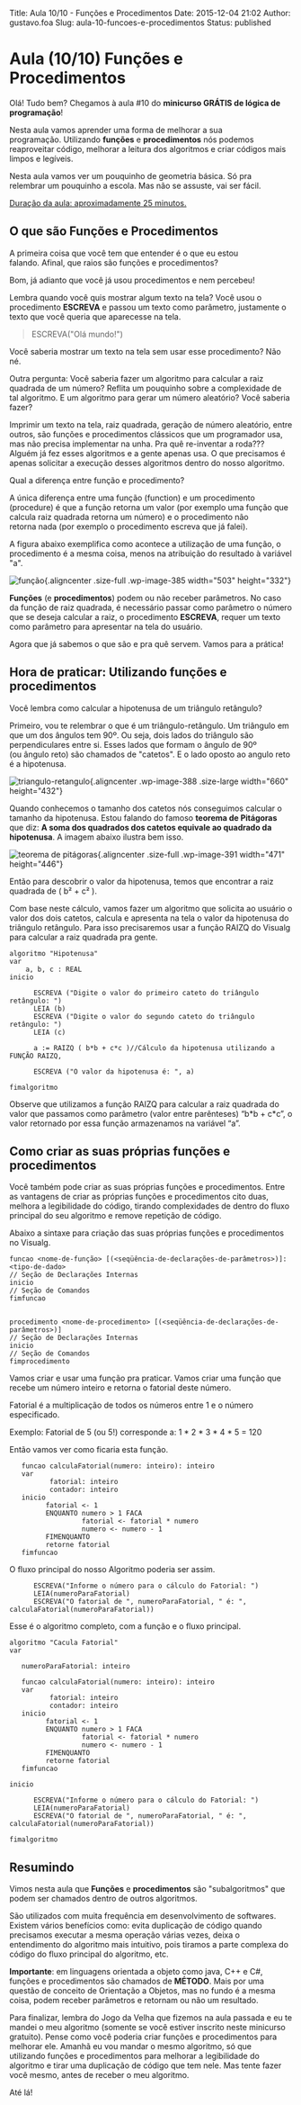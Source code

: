 Title: Aula 10/10 - Funções e Procedimentos
Date: 2015-12-04 21:02
Author: gustavo.foa
Slug: aula-10-funcoes-e-procedimentos
Status: published

Aula (10/10) Funções e Procedimentos
====================================

Olá! Tudo bem? Chegamos à aula \#10 do **minicurso GRÁTIS de lógica de
programação**!

Nesta aula vamos aprender uma forma de melhorar a sua
programação. Utilizando **funções** e **procedimentos** nós podemos
reaproveitar código, melhorar a leitura dos algoritmos e criar códigos
mais limpos e legíveis.

Nesta aula vamos ver um pouquinho de geometria básica. Só pra
relembrar um pouquinho a escola. Mas não se assuste, vai ser fácil.

<span style="text-decoration: underline;">Duração da
aula: aproximadamente 25 minutos.</span>

O que são Funções e Procedimentos
---------------------------------

A primeira coisa que você tem que entender é o que eu estou
falando. Afinal, que raios são funções e procedimentos?

Bom, já adianto que você já usou procedimentos e nem percebeu!

Lembra quando você quis mostrar algum texto na tela? Você usou o
procedimento **ESCREVA** e passou um texto como parâmetro, justamente o
texto que você queria que aparecesse na tela.

> ESCREVA("Olá mundo!")

Você saberia mostrar um texto na tela sem usar esse procedimento? Não
né.

Outra pergunta: Você saberia fazer um algoritmo para calcular a raiz
quadrada de um número? Reflita um pouquinho sobre a complexidade de tal
algoritmo. E um algoritmo para gerar um número aleatório? Você saberia
fazer?

Imprimir um texto na tela, raiz quadrada, geração de número aleatório,
entre outros, são funções e procedimentos clássicos que um
programador usa, mas não precisa implementar na unha. Pra quê
re-inventar a roda??? Alguém já fez esses algoritmos e a gente apenas
usa. O que precisamos é apenas solicitar a execução desses algoritmos
dentro do nosso algoritmo.

Qual a diferença entre função e procedimento?

A única diferença entre uma função (function) e um procedimento
(procedure) é que a função retorna um valor (por exemplo uma função que
calcula raiz quadrada retorna um número) e o procedimento não
retorna nada (por exemplo o procedimento escreva que já falei).

A figura abaixo exemplifica como acontece a utilização de uma função, o
procedimento é a mesma coisa, menos na atribuição do resultado à
variável "a".

![função](http://www.dicasdeprogramacao.com.br/minicurso-logica-de-programacao/wp-content/uploads/2015/12/função.png){.aligncenter
.size-full .wp-image-385 width="503" height="332"}

**Funções** (e **procedimentos**) podem ou não receber parâmetros. No
caso da função de raiz quadrada, é necessário passar como parâmetro o
número que se deseja calcular a raiz, o procedimento **ESCREVA**, requer
um texto como parâmetro para apresentar na tela do usuário.

Agora que já sabemos o que são e pra quê servem. Vamos para a prática!

Hora de praticar: Utilizando funções e procedimentos
----------------------------------------------------

Você lembra como calcular a hipotenusa de um triângulo retângulo?

Primeiro, vou te relembrar o que é um triângulo-retângulo. Um
triângulo em que um dos ângulos tem 90º. Ou seja, dois lados do
triângulo são perpendiculares entre si. Esses lados que formam o
ângulo de 90º (ou ângulo reto) são chamados de "catetos". E o lado
oposto ao angulo reto é a hipotenusa.

![triangulo-retangulo](http://www.dicasdeprogramacao.com.br/minicurso-logica-de-programacao/wp-content/uploads/2015/12/triangulo-retangulo-1024x670.gif){.aligncenter
.wp-image-388 .size-large width="660" height="432"}

Quando conhecemos o tamanho dos catetos nós conseguimos calcular o
tamanho da hipotenusa. Estou falando do famoso **teorema de Pitágoras**
que diz: **A soma dos quadrados dos catetos equivale ao quadrado da
hipotenusa**. A imagem abaixo ilustra bem isso.

![teorema de
pitágoras](http://www.dicasdeprogramacao.com.br/minicurso-logica-de-programacao/wp-content/uploads/2015/12/teorema-de-pitágoras.jpg){.aligncenter
.size-full .wp-image-391 width="471" height="446"}

Então para descobrir o valor da hipotenusa, temos que encontrar a raiz
quadrada de ( b² + c² ).

Com base neste cálculo, vamos fazer um algoritmo que solicita ao usuário
o valor dos dois catetos, calcula e apresenta na tela o valor da
hipotenusa do triângulo retângulo. Para isso precisaremos usar a
função RAIZQ do Visualg para calcular a raiz quadrada pra gente.

``` {.lang:default .decode:true}
algoritmo "Hipotenusa"
var
    a, b, c : REAL
inicio

      ESCREVA ("Digite o valor do primeiro cateto do triângulo retângulo: ")
      LEIA (b)
      ESCREVA ("Digite o valor do segundo cateto do triângulo retângulo: ")
      LEIA (c)

      a := RAIZQ ( b*b + c*c )//Cálculo da hipotenusa utilizando a FUNÇÃO RAIZQ,

      ESCREVA ("O valor da hipotenusa é: ", a)

fimalgoritmo
```

Observe que utilizamos a função RAIZQ para calcular a raiz quadrada do
valor que passamos como parâmetro (valor entre parênteses) “b\*b +
c\*c”, o valor retornado por essa função armazenamos na variável “a”.

Como criar as suas próprias funções e procedimentos
---------------------------------------------------

Você também pode criar as suas próprias funções e procedimentos. Entre
as vantagens de criar as próprias funções e procedimentos cito duas,
melhora a legibilidade do código, tirando complexidades de dentro do
fluxo principal do seu algoritmo e remove repetição de código.

Abaixo a sintaxe para criação das suas próprias funções e procedimentos
no Visualg.

``` {.lang:default .decode:true}
funcao <nome-de-função> [(<seqüência-de-declarações-de-parâmetros>)]: <tipo-de-dado>
// Seção de Declarações Internas
inicio
// Seção de Comandos
fimfuncao


procedimento <nome-de-procedimento> [(<seqüência-de-declarações-de-parâmetros>)]
// Seção de Declarações Internas
inicio
// Seção de Comandos
fimprocedimento
```

Vamos criar e usar uma função pra praticar. Vamos criar uma função que
recebe um número inteiro e retorna o fatorial deste número.

Fatorial é a multiplicação de todos os números entre 1 e o número
especificado.

Exemplo: Fatorial de 5 (ou 5!) corresponde a: 1 \* 2 \* 3 \* 4 \* 5 =
120

Então vamos ver como ficaria esta função.

``` {.lang:default .decode:true}
   funcao calculaFatorial(numero: inteiro): inteiro
   var
          fatorial: inteiro
          contador: inteiro
   inicio
         fatorial <- 1
         ENQUANTO numero > 1 FACA
                  fatorial <- fatorial * numero
                  numero <- numero - 1
         FIMENQUANTO
         retorne fatorial
   fimfuncao
```

O fluxo principal do nosso Algoritmo poderia ser assim.

``` {.lang:default .decode:true}
      ESCREVA("Informe o número para o cálculo do Fatorial: ")
      LEIA(numeroParaFatorial)
      ESCREVA("O fatorial de ", numeroParaFatorial, " é: ", calculaFatorial(numeroParaFatorial))
```

Esse é o algoritmo completo, com a função e o fluxo principal.

``` {.lang:default .decode:true}
algoritmo "Cacula Fatorial"
var

   numeroParaFatorial: inteiro
   
   funcao calculaFatorial(numero: inteiro): inteiro
   var
          fatorial: inteiro
          contador: inteiro
   inicio
         fatorial <- 1
         ENQUANTO numero > 1 FACA
                  fatorial <- fatorial * numero
                  numero <- numero - 1
         FIMENQUANTO
         retorne fatorial
   fimfuncao

inicio

      ESCREVA("Informe o número para o cálculo do Fatorial: ")
      LEIA(numeroParaFatorial)
      ESCREVA("O fatorial de ", numeroParaFatorial, " é: ", calculaFatorial(numeroParaFatorial))

fimalgoritmo
```

Resumindo
---------

Vimos nesta aula que **Funções** e **procedimentos** são "subalgoritmos"
que podem ser chamados dentro de outros algoritmos.

São utilizados com muita frequência em desenvolvimento de softwares.
Existem vários benefícios como: evita duplicação de código quando
precisamos executar a mesma operação várias vezes, deixa o entendimento
do algoritmo mais intuitivo, pois tiramos a parte complexa do código do
fluxo principal do algoritmo, etc.

**Importante**: em linguagens orientada a objeto como java, C++ e C\#,
funções e procedimentos são chamados de **MÉTODO**. Mais por uma questão
de conceito de Orientação a Objetos, mas no fundo é a mesma coisa, podem
receber parâmetros e retornam ou não um resultado.

Para finalizar, lembra do Jogo da Velha que fizemos na aula passada e eu
te mandei o meu algoritmo (somente se você estiver inscrito neste
minicurso gratuito). Pense como você poderia criar funções e
procedimentos para melhorar ele. Amanhã eu vou mandar o mesmo algoritmo,
só que utilizando funções e procedimentos para melhorar a legibilidade
do algoritmo e tirar uma duplicação de código que tem nele. Mas
tente fazer você mesmo, antes de receber o meu algoritmo.

Até lá!
